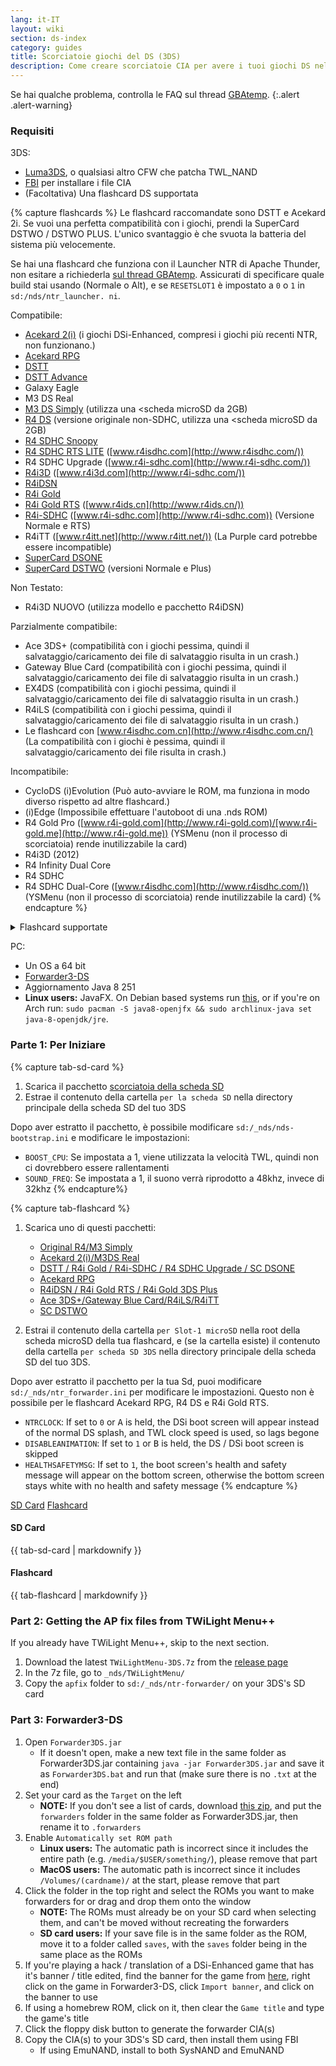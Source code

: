 ```yaml
---
lang: it-IT
layout: wiki
section: ds-index
category: guides
title: Scorciatoie giochi del DS (3DS)
description: Come creare scorciatoie CIA per avere i tuoi giochi DS nel menu home del tuo 3DS
---
```


Se hai qualche problema, controlla le FAQ sul thread [GBAtemp](https://gbatemp.net/threads/nds-forwarder-cias-for-your-home-menu.426174/).
{:.alert .alert-warning}

### Requisiti

3DS:
- [Luma3DS](https://github.com/lumateam/luma3ds/releases), o qualsiasi altro CFW che patcha TWL_NAND
- [FBI](https://github.com/Steveice10/FBI/releases) per installare i file CIA
- (Facoltativa) Una flashcard DS supportata

{% capture flashcards %}
Le flashcard raccomandate sono DSTT e Acekard 2i. Se vuoi una perfetta compatibilità con i giochi, prendi la SuperCard DSTWO / DSTWO PLUS. L'unico svantaggio è che svuota la batteria del sistema più velocemente.

Se hai una flashcard che funziona con il Launcher NTR di Apache Thunder, non esitare a richiederla [sul thread GBAtemp](https://gbatemp.net/threads/nds-forwarder-cias-for-your-home-menu.426174/). Assicurati di specificare quale build stai usando (Normale o Alt), e se `RESETSLOT1` è impostato a `0` o `1` in `sd:/nds/ntr_launcher. ni`.

Compatibile:
- [Acekard 2(i)](http://www.nds-card.com/ProShow.asp?ProID=160) (i giochi DSi-Enhanced, compresi i giochi più recenti NTR, non funzionano.)
- [Acekard RPG](http://wiki.gbatemp.net/wiki/Acekard_RPG)
- [DSTT](http://www.nds-card.com/ProShow.asp?ProID=157)
- [DSTT Advance](http://kaze-tado.way-nifty.com/moo/images/2008/11/19/200811202.jpg)
- Galaxy Eagle
- M3 DS Real
- [M3 DS Simply](https://farm2.static.flickr.com/1333/752793411_d91b182eb7.jpg) (utilizza  una <scheda microSD da 2GB)
- [R4 DS](http://www.nds-card.com/ProShow.asp?ProID=141) (versione originale non-SDHC, utilizza una <scheda microSD da 2GB)
- [R4 SDHC Snoopy](http://www.nds-card.com/ProShow.asp?ProID=567)
- [R4 SDHC RTS LITE](http://www.nds-card.com/ProShow.asp?ProID=450) ([www.r4isdhc.com](http://www.r4isdhc.com/))
- R4 SDHC Upgrade ([www.r4i-sdhc.com](http://www.r4i-sdhc.com/))
- [R4i3D](http://www.3ds-cart.com/en/other-flashcarts/35-r4i3d-revolution-cart-for-3ds-dsi-dsl-ds.html) ([www.r4i3d.com](http://www.r4i-sdhc.com/))
- [R4iDSN](http://3ds-flashcard.com/home/28-r4idsn-3ds.html)
- [R4i Gold](http://www.nds-card.com/ProShow.asp?ProID=330)
- [R4i Gold RTS](http://www.nds-card.com/ProShow.asp?ProID=149) ([www.r4ids.cn](http://www.r4ids.cn/))
- [R4i-SDHC](http://www.nds-card.com/ProShow.asp?ProID=146) ([www.r4i-sdhc.com](http://www.r4i-sdhc.com)) (Versione Normale e RTS)
- R4iTT ([www.r4itt.net](http://www.r4itt.net/)) (La Purple card potrebbe essere incompatible)
- [SuperCard DSONE](http://wiki.gbatemp.net/wiki/SuperCard_DSONEi)
- [SuperCard DSTWO](http://www.nds-card.com/ProShow.asp?ProID=135) (versioni Normale e Plus)

Non Testato:
- R4i3D NUOVO (utilizza modello e pacchetto R4iDSN)

Parzialmente compatibile:
- Ace 3DS+ (compatibilità con i giochi pessima, quindi il salvataggio/caricamento dei file di salvataggio risulta in un crash.)
- Gateway Blue Card (compatibilità con i giochi pessima, quindi il salvataggio/caricamento dei file di salvataggio risulta in un crash.)
- EX4DS (compatibilità con i giochi pessima, quindi il salvataggio/caricamento dei file di salvataggio risulta in un crash.)
- R4iLS (compatibilità con i giochi pessima, quindi il salvataggio/caricamento dei file di salvataggio risulta in un crash.)
- Le flashcard con [www.r4isdhc.com.cn](http://www.r4isdhc.com.cn/) (La compatibilità con i giochi è pessima, quindi il salvataggio/caricamento dei file risulta in crash.)

Incompatibile:
- CycloDS (i)Evolution (Può auto-avviare le ROM, ma funziona in modo diverso rispetto ad altre flashcard.)
- (i)Edge (Impossibile effettuare l'autoboot di una .nds ROM)
- R4 Gold Pro ([www.r4i-gold.com](http://www.r4i-gold.com)/[www.r4i-gold.me](http://www.r4i-gold.me)) (YSMenu (non il processo di scorciatoia) rende inutilizzabile la card)
- R4i3D (2012)
- R4 Infinity Dual Core
- R4 SDHC
- R4 SDHC Dual-Core ([www.r4isdhc.com](http://www.r4isdhc.com/)) (YSMenu (non il processo di scorciatoia) rende inutilizzabile la card)
{% endcapture %}

<details>
    <summary>Flashcard supportate</summary>
    <div class="details-content">
        {{ flashcards | markdownify }}
    </div>
</details>

PC:
- Un OS a 64 bit
- [Forwarder3-DS](https://www.dropbox.com/s/b9de5ii6vm3dxfn/Forwarder3DS-v2.9.6.zip?dl=0)
- Aggiornamento Java 8 251
- **Linux users:** JavaFX. On Debian based systems run [this](https://gist.githubusercontent.com/puntillol59/7532b6583380baca236dcaf2d8f75b5c/raw/e8b9d193f8b24de941160c7292ec0bb3b997e98e/main.sh), or if you're on Arch run: `sudo pacman -S java8-openjfx && sudo archlinux-java set java-8-openjdk/jre`.

### Parte 1: Per Iniziare
{% capture tab-sd-card %}
1. Scarica il pacchetto [scorciatoia della scheda SD](https://www.dropbox.com/s/k5uaa4jzbtkgm0z/DS%20Game%20Forwarder%20pack%20%283DS%20SD%20Card%29.7z?dl=0)
1. Estrae il contenuto della cartella `per la scheda SD` nella directory principale della scheda SD del tuo 3DS

Dopo aver estratto il pacchetto, è possibile modificare `sd:/_nds/nds-bootstrap.ini` e modificare le impostazioni:
- `BOOST_CPU`: Se impostata a 1, viene utilizzata la velocità TWL, quindi non ci dovrebbero essere rallentamenti
- `SOUND_FREQ`: Se impostata a 1, il suono verrà riprodotto a 48khz, invece di 32khz
{% endcapture%}

{% capture tab-flashcard %}
1. Scarica uno di questi pacchetti:
   - [Original R4/M3 Simply](https://www.dropbox.com/s/juxzri7h8bttunh/DS%20Game%20Forwarder%20pack%20%28Original%20R4%2C%20M3%20Simply%29.7z?dl=0)
   - [Acekard 2(i)/M3DS Real](https://www.dropbox.com/s/5elogf885sd62hu/DS%20Game%20Forwarder%20pack%20%28M3DS%20Real%29.7z?dl=0)
   - [DSTT / R4i Gold / R4i-SDHC / R4 SDHC Upgrade / SC DSONE](https://www.dropbox.com/s/xxfmvikwmnvsu63/DS%20Game%20Forwarder%20pack%20%28DSTT%2C%20R4i%20Gold%2C%20R4i-SDHC%2C%20SC%20DSONE%29.7z?dl=0)
   - [Acekard RPG](https://drive.google.com/file/d/0B2_1xHkEp2_6OHVuZEJwU1BKbEU/view?usp=sharing)
   - [R4iDSN / R4i Gold RTS / R4i Gold 3DS Plus](https://www.dropbox.com/s/j8nquh073k9y0h7/DS%20Game%20Forwarder%20pack%20%28R4iDSN%2C%20R4i%20Gold%20RTS%29.7z?dl=0)
   - [Ace 3DS+/Gateway Blue Card/R4iLS/R4iTT](https://www.dropbox.com/s/fd7dzhn8burcq02/DS%20Game%20Forwarder%20pack%20%28Ace3DS%2C%20GW%20Blue%20Card%2C%20R4iTT%29.7z?dl=0)
   - [SC DSTWO](https://www.dropbox.com/s/pyyg0vq8b0nmhqd/DS%20Game%20Forwarder%20pack%20%28SC%20DSTWO%29.7z?dl=0)

1. Estrai il contenuto della cartella `per Slot-1 microSD` nella root della scheda microSD della tua flashcard, e (se la cartella esiste) il contenuto della cartella `per scheda SD 3DS` nella directory principale della scheda SD del tuo 3DS.

Dopo aver estratto il pacchetto per la tua Sd, puoi modificare `sd:/_nds/ntr_forwarder.ini` per modificare le impostazioni. Questo non è possibile per le flashcard Acekard RPG, R4 DS e R4i Gold RTS.
- `NTRCLOCK`: If set to `0` or <kbd class="face">A</kbd> is held, the DSi boot screen will appear instead of the normal DS splash, and TWL clock speed is used, so lags begone
- `DISABLEANIMATION`: If set to `1` or <kbd class="face">B</kbd> is held, the DS / DSi boot screen is skipped
- `HEALTHSAFETYMSG`: If set to `1`, the boot screen's health and safety message will appear on the bottom screen, otherwise the bottom screen stays white with no health and safety message
{% endcapture %}

<div class="tab-container">
    <div class="pb-3">
        <a class="tab-link btn btn-outline-secondary tab-default" href="#tab-sd-card" onclick="openTab(event, event.currentTarget)" data-tab-name="sd-card">SD Card</a>
        <a class="tab-link btn btn-outline-secondary" href="#tab-flashcard" onclick="openTab(event, event.currentTarget)" data-tab-name="flashcard">Flashcard</a>
    </div>
    <div id="tab-sd-card">
        <noscript><h4>SD Card</h4></noscript>
        {{ tab-sd-card | markdownify }}
    </div>
    <div id="tab-flashcard">
        <noscript><h4>Flashcard</h4></noscript>
        {{ tab-flashcard | markdownify }}
    </div>
</div>

### Part 2: Getting the AP fix files from TWiLight Menu++
If you already have TWiLight Menu++, skip to the next section.
1. Download the latest `TWiLightMenu-3DS.7z` from the [release page](https://github.com/DS-Homebrew/TWiLightMenu/releases)
1. In the 7z file, go to `_nds/TWiLightMenu/`
1. Copy the `apfix` folder to `sd:/_nds/ntr-forwarder/` on your 3DS's SD card

### Part 3: Forwarder3-DS
1. Open `Forwarder3DS.jar`
   - If it doesn't open, make a new text file in the same folder as Forwarder3DS.jar containing `java -jar Forwarder3DS.jar` and save it as `Forwarder3DS.bat` and run that (make sure there is no `.txt` at the end)
1. Set your card as the `Target` on the left
   - **NOTE:** If you don't see a list of cards, download [this zip](https://github.com/Olmectron/olmectron.github.io/archive/master.zip), and put the `forwarders` folder in the same folder as Forwarder3DS.jar, then rename it to `.forwarders`
1. Enable `Automatically set ROM path`
   - **Linux users:** The automatic path is incorrect since it includes the entire path (e.g. `/media/$USER/something/`), please remove that part
   - **MacOS users:** The automatic path is incorrect since it includes `/Volumes/(cardname)/` at the start, please remove that part
1. Click the folder in the top right and select the ROMs you want to make forwarders for or drag and drop them onto the window
   - **NOTE:** The ROMs must already be on your SD card when selecting them, and can't be moved without recreating the forwarders
   - **SD card users:** If your save file is in the same folder as the ROM, move it to a folder called `saves`, with the `saves` folder being in the same place as the ROMs
1. If you're playing a hack / translation of a DSi-Enhanced game that has it's banner / title edited, find the banner for the game from [here](https://www.dropbox.com/sh/igr47pr0q5bh4p5/AAA9Dy8VOGfBLUA6KdLDSDW-a?dl=0), right click on the game in Forwarder3-DS, click `Import banner`, and click on the banner to use
1. If using a homebrew ROM, click on it, then clear the `Game title` and type the game's title
1. Click the floppy disk button to generate the forwarder CIA(s)
1. Copy the CIA(s) to your 3DS's SD card, then install them using FBI
   - If using EmuNAND, install to both SysNAND and EmuNAND
